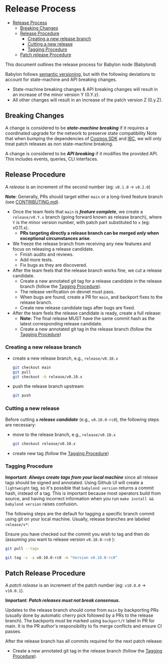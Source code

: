 # Release Process

- [Release Process](#release-process)
  - [Breaking Changes](#breaking-changes)
  - [Release Procedure](#release-procedure)
    - [Creating a new release branch](#creating-a-new-release-branch)
    - [Cutting a new release](#cutting-a-new-release)
    - [Tagging Procedure](#tagging-procedure)
  - [Patch release Procedure](#patch-release-procedure)

This document outlines the release process for Babylon node (Babylond)

Babylon follows [semantic versioning](https://semver.org), but with the following deviations to account for state-machine and API breaking changes.

- State-machine breaking changes & API breaking changes will result in an increase of the minor version Y (0.Y.z).
- All other changes will result in an increase of the patch version Z (0.y.Z).

## Breaking Changes

A change is considered to be ***state-machine breaking*** if it requires a coordinated upgrade for the network to preserve state compatibility
Note that when bumping the dependencies of [Cosmos SDK](https://github.com/cosmos/cosmos-sdk) and [IBC](https://github.com/cosmos/ibc-go),
we will only treat patch releases as non state-machine breaking.

A change is considered to be ***API breaking*** if it modifies the provided API. This includes events, queries, CLI interfaces.

## Release Procedure

A _release_ is an increment of the second number (eg: `v0.1.0` → `v0.2.0`)

**Note**: Generally, PRs should target either `main` or a long-lived feature branch (see [CONTRIBUTING.md](./CONTRIBUTING.md#pull-requests)).

* Once the team feels that `main` is _**feature complete**_, we create a `release/v0.Y.x` branch (going forward known as release branch),
  where `Y` is the minor version number, with patch part substituted to `x` (eg: v0.11.x).
  * **PRs targeting directly a release branch can be merged _only_ when exceptional circumstances arise**.
* We freeze the release branch from receiving any new features and focus on releasing a release candidate.
  * Finish audits and reviews.
  * Add more tests.
  * Fix bugs as they are discovered.
* After the team feels that the release branch works fine, we cut a release candidate.
  * Create a new annotated git tag for a release candidate in the release branch (follow the [Tagging Procedure](#tagging-procedure)).
  * The release verification on devnet must pass.
  * When bugs are found, create a PR for `main`, and backport fixes to the release branch.
  * Create new release candidate tags after bugs are fixed.
* After the team feels the release candidate is ready, create a full release:
  * **Note:** The final release MUST have the same commit hash as the latest corresponding release candidate.
  * Create a new annotated git tag in the release branch (follow the [Tagging Procedure](#tagging-procedure))

### Creating a new release branch

- create a new release branch, e.g., `release/v0.10.x`
    ```bash
    git checkout main
    git pull
    git checkout -b release/v0.10.x
    ```
- push the release branch upstream
    ```bash
    git push
    ```
### Cutting a new release

Before cutting a _**release candidate**_ (e.g., `v0.10.0-rc0`), the following steps are necessary:

- move to the release branch, e.g., `release/v0.10.x`
    ```bash
    git checkout release/v0.10.x
    ```
- create new tag (follow the [Tagging Procedure](#tagging-procedure))

### Tagging Procedure

**Important**: _**Always create tags from your local machine**_ since all release tags should be signed and annotated.
Using Github UI will create a `lightweight` tag, so it's possible that `babylond version` returns a commit hash, instead of a tag.
This is important because most operators build from source, and having incorrect information when you run `make install && babylond version` raises confusion.

The following steps are the default for tagging a specific branch commit using git on your local machine. Usually, release branches are labeled `release/v*`:

Ensure you have checked out the commit you wish to tag and then do (assuming you want
to release version `v0.10.0-rc0` ):
```bash
git pull --tags

git tag -s -a v0.10.0-rc0 -m "Version v0.10.0-rc0"
```
## Patch Release Procedure

A _patch release_ is an increment of the patch number (eg: `v10.0.0` → `v10.0.1`).

**Important**: _**Patch releases must not break consensus.**_

Updates to the release branch should come from `main` by backporting PRs
(usually done by automatic cherry pick followed by a PRs to the release branch).
The backports must be marked using `backport/Y` label in PR for main.
It is the PR author's responsibility to fix merge conflicts and
ensure CI passes.

After the release branch has all commits required for the next patch release:
* Create a new annotated git tag in the release branch (follow the [Tagging Procedure](#tagging-procedure)).

